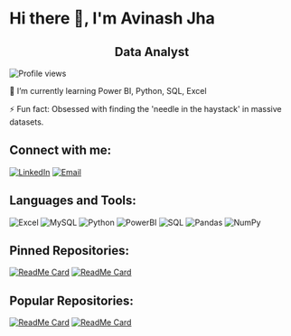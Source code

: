 # Hi there 👋, I'm Avinash Jha

<div align="center">
<h2><b>Data Analyst</b></h2>
</div>

![Profile views](https://komarev.com/ghpvc/?username=Avinash-Jha19&color=blue)

🌱 I’m currently learning Power BI, Python, SQL, Excel

⚡ Fun fact: Obsessed with finding the 'needle in the haystack' in massive datasets. 

## Connect with me:
[![LinkedIn](https://img.shields.io/badge/-LinkedIn-blue?style=flat&logo=Linkedin&logoColor=white)](https://www.linkedin.com/in/avinash-jha19/)
[![Email](https://img.shields.io/badge/Email-D14836?style=flat&logo=Gmail&logoColor=white)](mailto:avinash19.work@gmail.com)

## Languages and Tools:
![Excel](https://img.shields.io/badge/Microsoft_Excel-217346?style=flat&logo=Microsoft-Excel&logoColor=white)
![MySQL](https://img.shields.io/badge/MySQL-4479A1?style=flat&logo=MySQL&logoColor=white)
![Python](https://img.shields.io/badge/Python-3776AB?style=flat&logo=python&logoColor=white)
![PowerBI](https://img.shields.io/badge/PowerBI-F2C811?style=flat&logo=Power%20BI&logoColor=black)
![SQL](https://img.shields.io/badge/SQL-CC2927?style=flat&logo=microsoft-sql-server&logoColor=white)
![Pandas](https://img.shields.io/badge/Pandas-150458?style=flat&logo=pandas&logoColor=white)
![NumPy](https://img.shields.io/badge/NumPy-013243?style=flat&logo=NumPy&logoColor=white)

## Pinned Repositories:
[![ReadMe Card](https://github-readme-stats.vercel.app/api/pin/?username=Avinash-Jha19&repo=Excel-Sales-Analytics&v=1)](https://github.com/Avinash-Jha19/Excel-Sales-Analytics)
[![ReadMe Card](https://github-readme-stats.vercel.app/api/pin/?username=Avinash-Jha19&repo=SteelCo-Business-Analysis)](https://github.com/Avinash-Jha19/SteelCo-Business-Analysis)

## Popular Repositories:
[![ReadMe Card](https://github-readme-stats.vercel.app/api/pin/?username=Avinash-Jha19&repo=Excel-Sales-Analytics)](https://github.com/Avinash-Jha19/Excel-Sales-Analytics)
[![ReadMe Card](https://github-readme-stats.vercel.app/api/pin/?username=Avinash-Jha19&repo=SteelCo-Business-Analysis)](https://github.com/Avinash-Jha19/SteelCo-Business-Analysis)
